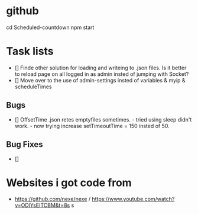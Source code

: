 # github

cd Scheduled-countdown
npm start



# Task lists
- [] Finde other solution for loading and writeing to .json files. Is it better to reload page on all logged in as admin insted of jumping with Socket?
- [] Move over to the use of admin-settings insted of variables & myip & scheduleTimes

## Bugs
- [] OffsetTime .json retes emptyfiles sometimes. - tried using sleep didn't work. - now trying increase setTimeoutTime = 150 insted of 50.

## Bug Fixes
- []

# Websites i got code from
- https://github.com/nexe/nexe / https://www.youtube.com/watch?v=ODlYsEITCBM&t=8s
s
